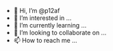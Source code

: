 - 👋 Hi, I’m @p12af
- 👀 I’m interested in ...
- 🌱 I’m currently learning ...
- 💞️ I’m looking to collaborate on ...
- 📫 How to reach me ...

<!---
p12af/p12af is a ✨ special ✨ repository because its `README.md` (this file) appears on your GitHub profile.
You can click the Preview link to take a look at your changes.
--->
